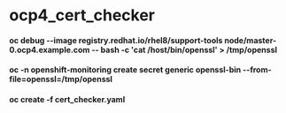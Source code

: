 # ocp4_cert_checker

#### oc debug --image registry.redhat.io/rhel8/support-tools  node/master-0.ocp4.example.com -- bash -c 'cat /host/bin/openssl' > /tmp/openssl
#### oc -n openshift-monitoring create secret generic openssl-bin --from-file=openssl=/tmp/openssl
#### oc create -f cert_checker.yaml
